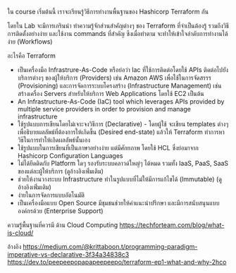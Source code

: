 ใน course เริ่มต้นนี้ เราจะเรียนรู้วิธีการทำงานพื้นฐานของ Hashicorp Terraform กัน

โดยใน Lab จะมีการเกรินนำ ทำความรู้จักส่วนสำคัญต่างๆ ของ Terraform ที่จำเป็นต้องรู้ รวมถึงวิธีการติดตั้งอย่างง่าย และใช้งาน commands ที่สำคัญ ซึงเมื่อทำตาม จะทำให้เข้าใจลำดับการทำงานได้ง่าย (Workflows)

อะไรคือ Terraform

* เป็นเครื่องมือ Infrastrure-As-Code หรือย่อว่า Iac ที่ใช้การติดต่อโดยใช้ APIs ติดต่อไปยังบริการต่างๆ ของผู้ให้บริการ (Providers) เช่น Amazon AWS เพื่อใช้ในการจัดสรรร (Provisioning) และการจัดการระบบโครงสร้าง (Infrastructure Management) เช่น สร้างเครื่อง Servers สำหรับให้บริการ Web Applications โดยใช้ EC2 เป็นต้น
* An Infrastructure-As-Code (IaC) tool which leverages APIs provided by multiple service providers in order to provision and manage infrastructure
* ใช้รูปแบบการเขียนโดยไม่เจาะจงวิธีการ (Declarative) - โดยผู้ใช้ จะเขียน templates ต่างๆ เพื่อธิบายผลลัพธ์ที่ต้องการให้เกิดขึ้น (Desired end-state) แล้วให้ Terraform ทำการหาวิธ๊ในการทำให้เกิดผลลัพธ์นั้นเอง
* ใช้รูปแบบในการเขียนที่เป็นภาษาอย่างง่าย แต่มีศักยภาพ โดยใช้ HCL ซึ่งย่อมาจาก Hashicorp Configuration Languages
* ไม่ได้ยึดติดกับ Platform ใดๆ รองรับระบบคลาวด์ใหญ่ๆ ได้หมด รวมทั้ง IaaS, PaaS, SaaS ของแต่ละผู้ให้บริการ (ดูอ้างอิงเพิ่่มเติม)
* ช่วยให้งานวางระบบ Infrastructure ทำในรูปแบบที่ไม่ให้มีการแก้ไขได้ (Immutable) (ดูอ้างอิงเพิ่่มเติม)
* ง่ายในการจัดการแบบอัตโนมัติ
* เป็นเครื่องมือแบบ Open Source มีชุมชนช่วยให้คำแนะนำปรึกษา และมีการสนับสนุนแบบองค์กรด้วย (Enterprise Support) 

ความรู้พื้นฐานที่ควรมี ด้าน Cloud Computing 
https://techforteam.com/blog/what-is-cloud/

อ้างอิง
https://medium.com/@krittaboon.t/programming-paradigm-imperative-vs-declarative-3f34a34838c3
https://dev.to/peepeepopapapeepeepo/terraform-ep1-what-and-why-2hco

